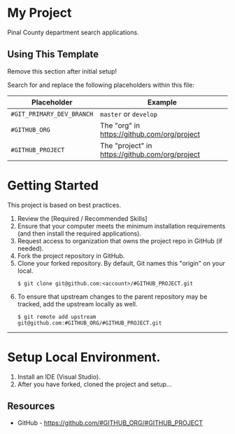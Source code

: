 # My Project

Pinal County department search applications.

## Using This Template

Remove this section after initial setup!

Search for and replace the following placeholders within this file:

| Placeholder | Example |
| --- | --- |
| `#GIT_PRIMARY_DEV_BRANCH` | `master` or `develop` |
| `#GITHUB_ORG` | The "org" in https://github.com/org/project |
| `#GITHUB_PROJECT` | The "project" in https://github.com/org/project |

# Getting Started

This project is based on best practices. 

1. Review the [Required / Recommended Skills]
2. Ensure that your computer meets the minimum installation requirements (and then install the required applications).
3. Request access to organization that owns the project repo in GitHub (if needed).
4. Fork the project repository in GitHub.
5. Clone your forked repository. By default, Git names this "origin" on your local.
    ```
    $ git clone git@github.com:<account>/#GITHUB_PROJECT.git
    ```
6. To ensure that upstream changes to the parent repository may be tracked, add the upstream locally as well.
    ```
    $ git remote add upstream git@github.com:#GITHUB_ORG/#GITHUB_PROJECT.git
    ```
----

# Setup Local Environment.

1. Install an IDE (Visual Studio).
2. After you have forked, cloned the project and setup...


## Resources

* GitHub - https://github.com/#GITHUB_ORG/#GITHUB_PROJECT

